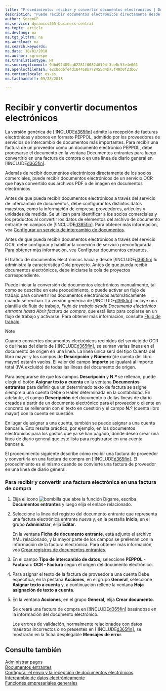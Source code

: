 ```yaml
---
title: "Procedimiento: recibir y convertir documentos electrónicos | Documentos de Microsoft"
description: "Puede recibir documentos electrónicos directamente desde sus socios colaboradores o desde un servicio de OCR."
author: SorenGP
ms.service: dynamics365-business-central
ms.topic: article
ms.devlang: na
ms.tgt_pltfrm: na
ms.workload: na
ms.search.keywords: 
ms.date: 10/01/2018
ms.author: sgroespe
ms.translationtype: HT
ms.sourcegitcommit: 9dbd92409ba02281f008246194f3ce0c53e4e001
ms.openlocfilehash: e2cbddbfe4d184468b778455d4b75f49b0f23b67
ms.contentlocale: es-es
ms.lasthandoff: 09/28/2018

---
```

# <a name="receive-and-convert-electronic-documents"></a>Recibir y convertir documentos electrónicos
La versión genérica de [!INCLUDE[d365fin](includes/d365fin_md.md)] admite la recepción de facturas electrónicas y abonos en formato PEPPOL, admitido por los proveedores de servicios de intercambio de documentos más importantes. Para recibir una factura de un proveedor como un documento electrónico PEPPOL, debe procesarse el documento en la ventana Documentos entrantes para luego convertirlo en una factura de compra o en una línea de diario general en [!INCLUDE[d365fin](includes/d365fin_md.md)].

 Además de recibir documentos electrónicos directamente de los socios comerciales, puede recibir documentos electrónicos de un servicio OCR que haya convertido sus archivos PDF o de imagen en documentos electrónicos.  

 Antes de que pueda recibir documentos electrónicos a través del servicio de intercambio de documentos, debe configurar los distintos datos maestros, como la información de empresa, proveedores, artículos y unidades de medida. Se utilizan para identificar a los socios comerciales y los productos al convertir los datos de elementos del archivo de documento entrante en campos de [!INCLUDE[d365fin](includes/d365fin_md.md)]. Para obtener más información, vea [Configurar un servicio de intercambio de documentos](across-how-to-set-up-a-document-exchange-service.md).  

 Antes de que pueda recibir documentos electrónicos a través del servicio OCR, debe configurar y habilitar la conexión de servicio preconfigurada. Para obtener más información, vea [Configurar documentos entrantes](across-how-setup-income-documents.md).  

 El tráfico de documentos electrónicos hacia y desde [!INCLUDE[d365fin](includes/d365fin_md.md)] lo administra la característica Cola proyecto. Antes de que pueda recibir documentos electrónicos, debe iniciarse la cola de proyectos correspondiente.  

 Puede iniciar la conversión de documentos electrónicos manualmente, tal como se describe en este procedimiento, o puede activar un flujo de trabajo para convertir los documentos electrónicos automáticamente cuando se reciban. La versión genérica de [!INCLUDE[d365fin](includes/d365fin_md.md)] incluye una plantilla de flujo de trabajo, *Flujo de trabajo desde Documento electrónico entrante hasta Abrir factura de compra*, que está listo para copiarse en un flujo de trabajo y activarse. Para obtener más información, consulte [Flujo de trabajo](across-workflow.md).  

> [!NOTE]  
>  Cuando conviertes documentos electrónicos recibidos del servicio de OCR o de líneas del diario de [!INCLUDE[d365fin](includes/d365fin_md.md)], se suman varias líneas en el documento de origen en una línea. La línea única será del tipo Cuenta del libro mayor y los campos de **Descripción** y **Número** (de cuenta del libro mayor) estarán vacíos. El valor del campo **Importe** se igualará al importe total (IVA excluido) de todas las líneas del documento de origen.  
>   
>  Para asegurarse de que los campos **Descripción** y **N.º** se rellenan, puede elegir el botón **Asignar texto a cuenta** en la ventana **Documentos entrantes** para definir que un determinado texto de factura se asigne siempre a una cuenta Debe o Haber determinada en la contabilidad. En adelante, el campo **Descripción** del documento o de las líneas de diario creados a partir de un documento electrónico para el proveedor o cliente en concreto se rellenarán con el texto en cuestión y el campo **N.º** (cuenta libro mayor) con la cuenta en cuestión.  
>   
>  En lugar de asignar a una cuenta, también se puede asignar a una cuenta bancaria. Esto resulta práctico, por ejemplo, en los documentos electrónicos para los gastos que ya se han pagado, donde desea crear una línea de diario general que esté lista para registrarse en una cuenta bancaria.  

 El procedimiento siguiente describe cómo recibir una factura de proveedor y convertirla en una factura de compra en [!INCLUDE[d365fin](includes/d365fin_md.md)]. El procedimiento es el mismo cuando se convierte una factura de proveedor en una línea de diario general.  

### <a name="to-receive-and-convert-an-electronic-invoice-to-a-purchase-invoice"></a>Para recibir y convertir una factura electrónica en una factura de compra  

1.  Elija el icono ![bombilla que abre la función Dígame](media/ui-search/search_small.png "Dígame que desea hacer"), escriba **Documentos entrantes** y luego elija el enlace relacionado.  

2.  Seleccione la línea del registro del documento entrante que representa una factura electrónica entrante nueva y, en la pestaña **Inicio**, en el grupo **Administrar**, elija **Editar**.  

     En la ventana **Ficha de documento entrante**, está adjunto el archivo XML relacionado, y la mayor parte de los campos se prellenan con la información de la factura electrónica. Para obtener más información, vea [Crear registros de documentos entrantes](across-how-create-income-document-records.md).  

3.  En el campo **Tipo de intercambio de datos**, seleccione **PEPPOL - Factura** o **OCR - Factura** según el origen del documento electrónico.  

4.  Para asignar el texto de la factura de proveedor a una cuenta Debe específica, en la pestaña **Acciones**, en el grupo **General**, seleccione **Asignar texto a cuenta** y, a continuación rellene la ventana **Hoja asignación de texto a cuenta**.  

5.  En la ventana **Acciones**, en el grupo **General**, elija **Crear documento**.  

     Se creará una factura de compra en [!INCLUDE[d365fin](includes/d365fin_md.md)] basándose en la información del documento electrónico.  

     Los errores de validación, normalmente relacionados con datos maestros incorrectos o no presentes en [!INCLUDE[d365fin](includes/d365fin_md.md)], se mostrarán en la ficha desplegable **Mensajes de error**.  

## <a name="see-also"></a>Consulte también  
[Administrar pagos](payables-manage-payables.md)  
[Documentos entrantes](across-income-documents.md)  
[Configurar el envío y la recepción de documentos electrónicos](across-how-to-set-up-electronic-document-sending-and-receiving.md)  
[Intercambio de datos electrónicamente](across-data-exchange.md)   
[Funciones empresariales generales](ui-across-business-areas.md)  

